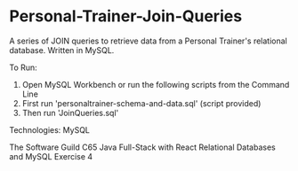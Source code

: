 # Personal-Trainer-Join-Queries

A series of JOIN queries to retrieve data from a Personal Trainer's relational database. Written in MySQL.

To Run: 
1. Open MySQL Workbench or run the following scripts from the Command Line
2. First run 'personaltrainer-schema-and-data.sql' (script provided)
3. Then run 'JoinQueries.sql'

Technologies: MySQL

The Software Guild C65 Java Full-Stack with React Relational Databases and MySQL Exercise 4
